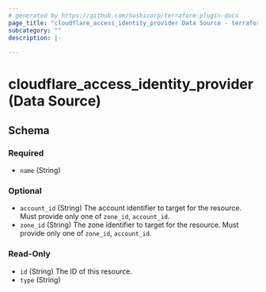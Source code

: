 ```yaml
---
# generated by https://github.com/hashicorp/terraform-plugin-docs
page_title: "cloudflare_access_identity_provider Data Source - terraform-provider-cloudflare"
subcategory: ""
description: |-
  
---
```


# cloudflare_access_identity_provider (Data Source)





<!-- schema generated by tfplugindocs -->
## Schema

### Required

- `name` (String)

### Optional

- `account_id` (String) The account identifier to target for the resource. Must provide only one of `zone_id`, `account_id`.
- `zone_id` (String) The zone identifier to target for the resource. Must provide only one of `zone_id`, `account_id`.

### Read-Only

- `id` (String) The ID of this resource.
- `type` (String)


